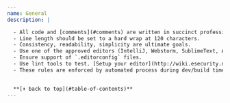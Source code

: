 ```yaml
---
name: General
description: |

  - All code and [comments](#comments) are written in succinct professional English.
  - Line length should be set to a hard wrap at 120 characters. 
  - Consistency, readability, simplicity are ultimate goals.
  - Use one of the approved editors (IntelliJ, Webstorm, SublimeText, Atom).  
  - Ensure support of `.editorconfig` files.
  - Use lint tools to test. [Setup your editor](http://wiki.esecurity.net:8090/display/SENT/Tools+and+Support) your for linters ([JSHint](http://jshint.com/), [JSCS](http://jscs.info/)).
  - These rules are enforced by automated process during dev/build time and by code review.

  
  **[⬆ back to top](#table-of-contents)**
---
```

